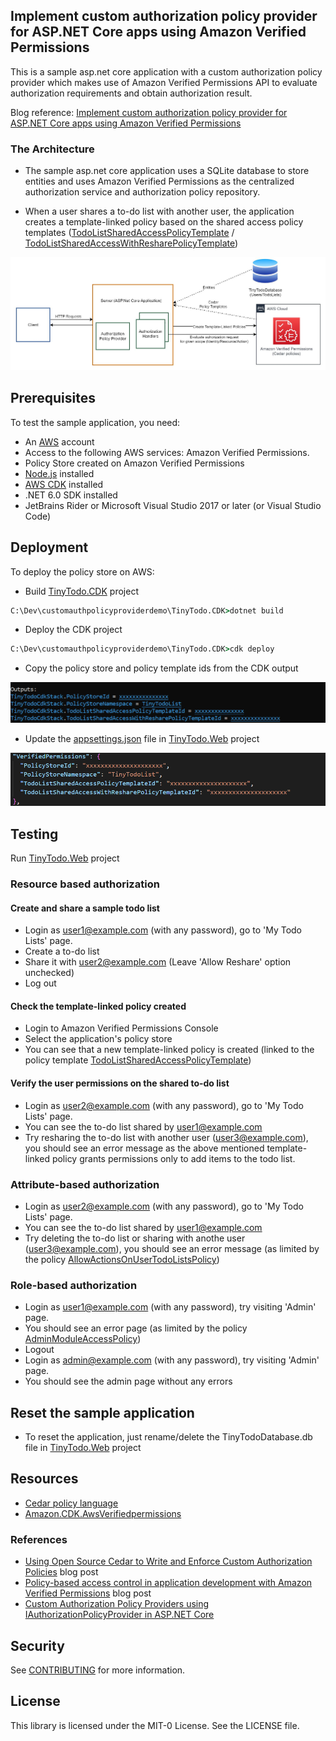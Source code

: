 ## Implement custom authorization policy provider for ASP.NET Core apps using Amazon Verified Permissions

This is a sample asp.net core application with a custom authorization policy provider which makes use of Amazon Verified Permissions API to evaluate authorization requirements and obtain authorization result. 

Blog reference: [Implement custom authorization policy provider for ASP.NET Core apps using Amazon Verified Permissions](https://aws.amazon.com/blogs/dotnet/implement-a-custom-authorization-policy-provider-for-asp-net-core-apps-using-amazon-verified-permissions)

### The Architecture

- The sample asp.net core application uses a SQLite database to store entities and uses Amazon Verified Permissions as the centralized authorization service and authorization policy repository.

- When a user shares a to-do list with another user, the application creates a template-linked policy based on the shared access policy templates ([TodoListSharedAccessPolicyTemplate](/TinyTodo.CDK/PolicyStore/PolicyTemplates/TodoListSharedAccessPolicyTemplate.cs) / [TodoListSharedAccessWithResharePolicyTemplate](/TinyTodo.CDK/PolicyStore/PolicyTemplates/TodoListSharedAccessWithResharePolicyTemplate.cs))

![Architecture](/Media/Architecture.JPG)


## Prerequisites

To test the sample application, you need:
- An [AWS](https://console.aws.amazon.com/) account
- Access to the following AWS services: Amazon Verified Permissions.
- Policy Store created on Amazon Verified Permissions
- [Node.js](https://nodejs.org/en/download/) installed
- [AWS CDK](https://docs.aws.amazon.com/cdk/v2/guide/getting_started.html#getting_started_install) installed
- .NET 6.0 SDK installed
- JetBrains Rider or Microsoft Visual Studio 2017 or later (or Visual Studio Code)

## Deployment

To deploy the policy store on AWS:

- Build [TinyTodo.CDK](/TinyTodo.CDK/) project 
```cmd
C:\Dev\customauthpolicyproviderdemo\TinyTodo.CDK>dotnet build
```
- Deploy the CDK project
```cmd 
C:\Dev\customauthpolicyproviderdemo\TinyTodo.CDK>cdk deploy
```

- Copy the policy store and policy template ids from the CDK output

![CDK-Output](/Media/CDK-Output.png)

- Update the [appsettings.json](/TinyTodo.Web/appsettings.json) file in [TinyTodo.Web](/TinyTodo.Web/) project

![AppSettings](/Media/AppSettings.PNG)

## Testing


Run [TinyTodo.Web](/TinyTodo.Web/) project


### Resource based authorization

#### Create and share a sample todo list
* Login as user1@example.com (with any password), go to 'My Todo Lists' page.
* Create a to-do list
* Share it with user2@example.com (Leave 'Allow Reshare' option unchecked)
* Log out

#### Check the template-linked policy created
* Login to Amazon Verified Permissions Console
* Select the application's policy store
* You can see that a new template-linked policy is created (linked to the policy template [TodoListSharedAccessPolicyTemplate](/TinyTodo.CDK/PolicyStore/PolicyTemplates/TodoListSharedAccessPolicyTemplate.cs))

#### Verify the user permissions on the shared to-do list
* Login as user2@example.com (with any password), go to 'My Todo Lists' page.
* You can see the to-do list shared by user1@example.com
* Try resharing the to-do list with another user (user3@example.com), you should see an error message as the above mentioned template-linked policy grants permissions only to add items to the todo list.

### Attribute-based authorization

* Login as user2@example.com (with any password), go to 'My Todo Lists' page.
* You can see the to-do list shared by user1@example.com
* Try deleting the to-do list or sharing with anothe user (user3@example.com), you should see an error message (as limited by the policy [AllowActionsOnUserTodoListsPolicy](/TinyTodo.CDK/PolicyStore/StaticPolicies/AllowActionsOnUserTodoListsPolicy.cs))

### Role-based authorization

* Login as user1@example.com (with any password), try visiting 'Admin' page.
* You should see an error page (as limited by the policy [AdminModuleAccessPolicy](/TinyTodo.CDK/PolicyStore/StaticPolicies/AdminModuleAccessPolicy.cs))
* Logout
* Login as admin@example.com (with any password), try visiting 'Admin' page.
* You should see the admin page without any errors

## Reset the sample application

* To reset the application, just rename/delete the TinyTodoDatabase.db file in [TinyTodo.Web](/TinyTodo.Web/) project 

## Resources

* [Cedar policy language](https://docs.cedarpolicy.com/)
* [Amazon.CDK.AwsVerifiedpermissions](https://docs.aws.amazon.com/cdk/api/v2/dotnet/api/Amazon.CDK.AwsVerifiedpermissions.html)

### References

* [Using Open Source Cedar to Write and Enforce Custom Authorization Policies](https://aws.amazon.com/blogs/opensource/using-open-source-cedar-to-write-and-enforce-custom-authorization-policies/) blog post
* [Policy-based access control in application development with Amazon Verified Permissions](https://aws.amazon.com/blogs/devops/policy-based-access-control-in-application-development-with-amazon-verified-permissions/) blog post
* [Custom Authorization Policy Providers using IAuthorizationPolicyProvider in ASP.NET Core](https://learn.microsoft.com/en-us/aspnet/core/security/authorization/iauthorizationpolicyprovider?view=aspnetcore-6.0)

## Security

See [CONTRIBUTING](CONTRIBUTING.md#security-issue-notifications) for more information.

## License

This library is licensed under the MIT-0 License. See the LICENSE file.